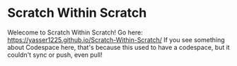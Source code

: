 # Scratch Within Scratch
Welecome to Scratch Within Scratch! Go here: https://yasser1225.github.io/Scratch-Within-Scratch/
If you see something about Codespace here, that's because this used to have a codespace, but it couldn't sync or push, even pull!

